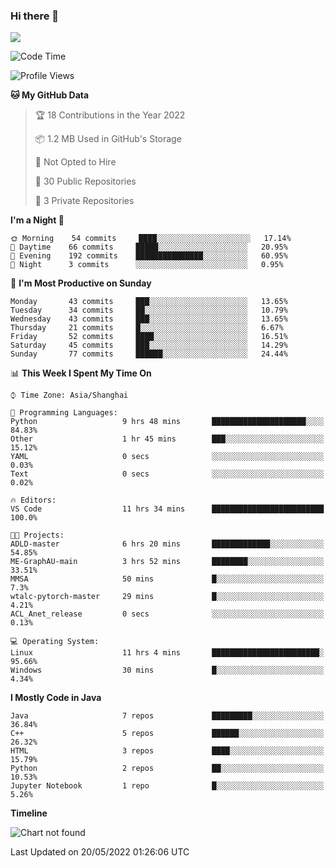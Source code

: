 ### Hi there 👋

<!--
**zhou-ning/zhou-ning** is a ✨ _special_ ✨ repository because its `README.md` (this file) appears on your GitHub profile.

Here are some ideas to get you started:

- 🔭 I’m currently working on ...
- 🌱 I’m currently learning ...
- 👯 I’m looking to collaborate on ...
- 🤔 I’m looking for help with ...
- 💬 Ask me about ...
- 📫 How to reach me: ...
- 😄 Pronouns: ...
- ⚡ Fun fact: ...
-->
![](https://github-readme-stats.vercel.app/api?username=zhou-ning)

<!--START_SECTION:waka-->
![Code Time](http://img.shields.io/badge/Code%20Time-0%20secs-blue)

![Profile Views](http://img.shields.io/badge/Profile%20Views-0-blue)

**🐱 My GitHub Data** 

> 🏆 18 Contributions in the Year 2022
 > 
> 📦 1.2 MB Used in GitHub's Storage 
 > 
> 🚫 Not Opted to Hire
 > 
> 📜 30 Public Repositories 
 > 
> 🔑 3 Private Repositories  
 > 
**I'm a Night 🦉** 

```text
🌞 Morning    54 commits     ████░░░░░░░░░░░░░░░░░░░░░   17.14% 
🌆 Daytime    66 commits     █████░░░░░░░░░░░░░░░░░░░░   20.95% 
🌃 Evening    192 commits    ███████████████░░░░░░░░░░   60.95% 
🌙 Night      3 commits      ░░░░░░░░░░░░░░░░░░░░░░░░░   0.95%

```
📅 **I'm Most Productive on Sunday** 

```text
Monday       43 commits     ███░░░░░░░░░░░░░░░░░░░░░░   13.65% 
Tuesday      34 commits     ██░░░░░░░░░░░░░░░░░░░░░░░   10.79% 
Wednesday    43 commits     ███░░░░░░░░░░░░░░░░░░░░░░   13.65% 
Thursday     21 commits     █░░░░░░░░░░░░░░░░░░░░░░░░   6.67% 
Friday       52 commits     ████░░░░░░░░░░░░░░░░░░░░░   16.51% 
Saturday     45 commits     ███░░░░░░░░░░░░░░░░░░░░░░   14.29% 
Sunday       77 commits     ██████░░░░░░░░░░░░░░░░░░░   24.44%

```


📊 **This Week I Spent My Time On** 

```text
⌚︎ Time Zone: Asia/Shanghai

💬 Programming Languages: 
Python                   9 hrs 48 mins       █████████████████████░░░░   84.83% 
Other                    1 hr 45 mins        ███░░░░░░░░░░░░░░░░░░░░░░   15.12% 
YAML                     0 secs              ░░░░░░░░░░░░░░░░░░░░░░░░░   0.03% 
Text                     0 secs              ░░░░░░░░░░░░░░░░░░░░░░░░░   0.02%

🔥 Editors: 
VS Code                  11 hrs 34 mins      █████████████████████████   100.0%

🐱‍💻 Projects: 
ADLD-master              6 hrs 20 mins       █████████████░░░░░░░░░░░░   54.85% 
ME-GraphAU-main          3 hrs 52 mins       ████████░░░░░░░░░░░░░░░░░   33.51% 
MMSA                     50 mins             █░░░░░░░░░░░░░░░░░░░░░░░░   7.3% 
wtalc-pytorch-master     29 mins             █░░░░░░░░░░░░░░░░░░░░░░░░   4.21% 
ACL_Anet_release         0 secs              ░░░░░░░░░░░░░░░░░░░░░░░░░   0.13%

💻 Operating System: 
Linux                    11 hrs 4 mins       ████████████████████████░   95.66% 
Windows                  30 mins             █░░░░░░░░░░░░░░░░░░░░░░░░   4.34%

```

**I Mostly Code in Java** 

```text
Java                     7 repos             █████████░░░░░░░░░░░░░░░░   36.84% 
C++                      5 repos             ██████░░░░░░░░░░░░░░░░░░░   26.32% 
HTML                     3 repos             ████░░░░░░░░░░░░░░░░░░░░░   15.79% 
Python                   2 repos             ██░░░░░░░░░░░░░░░░░░░░░░░   10.53% 
Jupyter Notebook         1 repo              █░░░░░░░░░░░░░░░░░░░░░░░░   5.26%

```


**Timeline**

![Chart not found](https://raw.githubusercontent.com/zhou-ning/zhou-ning/main/charts/bar_graph.png) 


 Last Updated on 20/05/2022 01:26:06 UTC
<!--END_SECTION:waka-->
